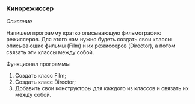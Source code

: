 ### Кинорежиссер

*Описание*

Напишем программу кратко описывающую фильмографию режиссеров. Для этого нам нужно будеть создать свои классы описывающие
фильмы (Film) и их режиссеров (Director), а потом связать эти классы между собой.

Функционал программы

1. Создать класс Film;
2. Создать класс Director;
3. Добавить свои конструкторы для каждого из классов и связать их между собой.
